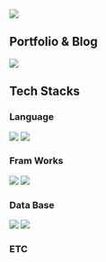 <img src="https://capsule-render.vercel.app/api?type=wave&color=auto&height=300&section=header&text=Well%20Come!!!&fontSize=90" />

<div align=cneter>
  <h2>Portfolio & Blog</h2>
  <a href="https://velog.io/@hwanseung/posts" target="_blank"><img src="https://img.shields.io/badge/hwanseung.log-20C997?style=flat-square&logo=velog&logoColor=white"/></a>
  <h2>Tech Stacks</h2>
  <h3>Language</h3>
    <img src="https://img.shields.io/badge/Python-3776AB?&logo=python&logoColor=white"/>
    <img src="https://img.shields.io/badge/JavaScript-F7DF1E?&logo=javascript&logoColor=white"/>
  <h3>Fram Works</h3>
    <img src="https://img.shields.io/badge/Flask-000000?&logo=flask&logoColor=white"/>
    <img src="https://img.shields.io/badge/Django-092E20?&logo=django&logoColor=white"/>
  <h3>Data Base</h3>
    <img src="https://img.shields.io/badge/MySQL-4479A1?&logo=mysql&logoColor=white"/>
    <img src="https://img.shields.io/badge/SQLite-003B57?&logo=sqlite&logoColor=white"/>
  <h3>ETC</h3>
</div>

<!--
<div align=center>
  
  # Portfolio & Blog

  [![Portfolio Badge](https://img.shields.io/badge/Portfolio-FF4785?style=flat&logo=campaignmonitor&logoColor=white)](https://portfolio-website-hyemin.netlify.app/)
  [![Blog Badge](https://img.shields.io/badge/Velog-20C997?&logo=velog&logoColor=white)](https://velog.io/@kimhamney/posts)

  # Tech Stacks

  ![Python](https://img.shields.io/badge/Python-3776AB?&logo=Python&logoColor=white) 
  ![Javascript](https://img.shields.io/badge/JavaScript-F7DF1E?&logo=javascript&logoColor=black) 
  ![C#](https://img.shields.io/badge/c%23-%23239120.svg?style=flat&logo=csharp&logoColor=white) 
  ![Java](https://img.shields.io/badge/java-007396?style=flat&logo=coffeescript&logoColor=white) 

  ![HTML](https://img.shields.io/badge/HTML5-E34F26?style=flat&logo=html5&logoColor=white) 
  ![CSS3](https://img.shields.io/badge/css3-%231572B6.svg?style=flat&logo=css3&logoColor=white) 
  ![React](https://img.shields.io/badge/React-61DAFB?style=flat&logo=React&logoColor=black) 
  ![Flutter](https://img.shields.io/badge/Flutter-%2302569B.svg?style=flat&logo=Flutter&logoColor=white) 
  
  ![Django](https://img.shields.io/badge/django-%23092E20.svg?style=flat&logo=django&logoColor=white) 
  ![Jenkins](https://img.shields.io/badge/jenkins-%232C5263.svg?style=flat&logo=jenkins&logoColor=white)

  ![Unity](https://img.shields.io/badge/Unity-000000?style=flat&logo=unity&logoColor=white)
  ![Android](https://img.shields.io/badge/Android-3DDC84?style=flat&logo=android&logoColor=white)
  ![Xcode](https://img.shields.io/badge/Xcode-147EFB?style=flat&logo=Xcode&logoColor=white)
  
  # GitHub Stats
  
  ![](http://github-profile-summary-cards.vercel.app/api/cards/profile-details?username=kimhamney&theme=github)
  ![](http://github-profile-summary-cards.vercel.app/api/cards/stats?username=kimhamney&theme=github)
  ![](http://github-profile-summary-cards.vercel.app/api/cards/repos-per-language?username=kimhamney&theme=github)

  [![Hits](https://hits.seeyoufarm.com/api/count/incr/badge.svg?url=https%3A%2F%2Fgithub.com%2Fkimhamney%2Fhit-counter&count_bg=%2379C83D&title_bg=%23555555&icon=&icon_color=%23E7E7E7&title=hits&edge_flat=false)](https://hits.seeyoufarm.com)

</div>
-->
